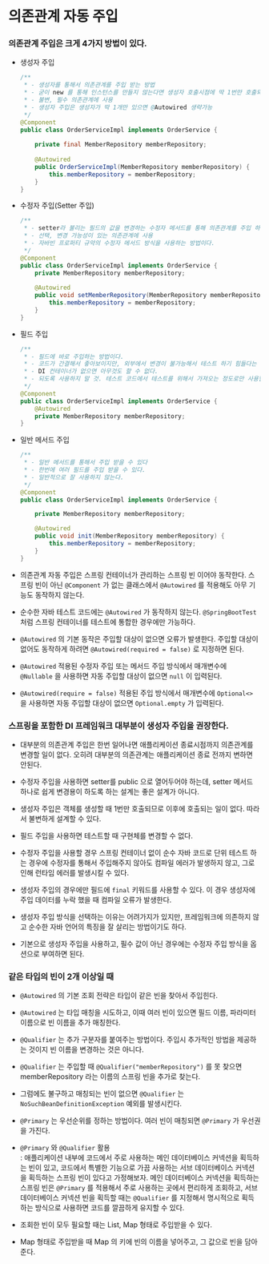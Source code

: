 # 의존관계 자동 주입

### 의존관계 주입은 크게 4가지 방법이 있다.

- 생성자 주입

    ```java
    /**
     * - 생성자를 통해서 의존관계를 주입 받는 방법
     * - 굳이 new 를 통해 인스턴스를 만들지 않는다면 생성자 호출시점에 딱 1번만 호출되는 것이 보장된다.
     * - 불변, 필수 의존관계에 사용
     * - 생성자 주입은 생성자가 딱 1개만 있으면 @Autowired 생략가능
     */
    @Component
    public class OrderServiceImpl implements OrderService {
        
        private final MemberRepository memberRepository;
        
        @Autowired
        public OrderServiceImpl(MemberRepository memberRepository) {
            this.memberRepository = memberRepository;
        }
    }
    ```

- 수정자 주입(Setter 주입)

    ```java
    /**
     * - setter라 불리는 필드의 값을 변경하는 수정자 메서드를 통해 의존관계를 주입 하는 방법
     * - 선택, 변경 가능성이 있는 의존관계에 사용
     * - 자바빈 프로퍼티 규약의 수정자 메서드 방식을 사용하는 방법이다.
     */
    @Component
    public class OrderServiceImpl implements OrderService {
        private MemberRepository memberRepository;
        
        @Autowired
        public void setMemberRepository(MemberRepository memberRepository) {
            this.memberRepository = memberRepository;
        }
    }
    ```



- 필드 주입

  ```java
  /**
   * - 필드에 바로 주입하는 방법이다.
   * - 코드가 간결해서 좋아보이지만, 외부에서 변경이 불가능해서 테스트 하기 힘들다는 단점이 있다.
   * - DI 컨테이너가 없으면 아무것도 할 수 없다.
   * - 되도록 사용하지 말 것. 테스트 코드에서 테스트를 위해서 가져오는 정도로만 사용할 것
   */
  @Component
  public class OrderServiceImpl implements OrderService {
      @Autowired
      private MemberRepository memberRepository;
  }
  ```

- 일반 메서드 주입

  ```java
  /**
   * - 일반 메서드를 통해서 주입 받을 수 있다
   * - 한번에 여러 필드를 주입 받을 수 있다.
   * - 일반적으로 잘 사용하지 않는다.
   */
  @Component
  public class OrderServiceImpl implements OrderService {
  
      private MemberRepository memberRepository;
  
      @Autowired
      public void init(MemberRepository memberRepository) {
          this.memberRepository = memberRepository;
      }
  }
  ```

- 의존관계 자동 주입은 스프링 컨테이너가 관리하는 스프링 빈 이어야 동작한다. 
  스프링 빈이 아닌 `@Component` 가 없는 클래스에서 `@Autowired` 를 적용해도 아무 기능도 동작하지 않는다.


- 순수한 자바 테스트 코드에는 `@Autowired` 가 동작하지 않는다. 
  `@SpringBootTest` 처럼 스프링 컨테이너를 테스트에 통합한 경우에만 가능하다.


- `@Autowired` 의 기본 동작은 주입할 대상이 없으면 오류가 발생한다. 
  주입할 대상이 없어도 동작하게 하려면 `@Autowired(required = false)` 로 지정하면 된다.


- `@Autowired` 적용된 수정자 주입 또는 메서드 주입 방식에서 매개변수에 `@Nullable` 을 사용하면 자동 주입할 대상이 없으면 `null` 이 입력된다.


- `@Autowired(require = false)` 적용된 주입 방식에서 매개변수에 `Optional<>` 을 사용하면 자동 주입할 대상이 없으면 `Optional.empty` 가 입력된다.


### 스프링을 포함한 DI 프레임워크 대부분이 생성자 주입을 권장한다.

- 대부분의 의존관계 주입은 한번 일어나면 애플리케이션 종료시점까지 의존관계를 변경할 일이 없다.
  오히려 대부분의 의존관계는 애플리케이션 종료 전까지 변하면 안된다.

  
- 수정자 주입을 사용하면 setter를 public 으로 열어두어야 하는데, 
  setter 메서드 하나로 쉽게 변경용이 하도록 하는 설계는 좋은 설계가 아니다.

  
- 생성자 주입은 객체를 생성할 때 1번만 호출되므로 이후에 호출되는 일이 없다. 
  따라서 불변하게 설계할 수 있다.

  
- 필드 주입을 사용하면 테스트할 때 구현체를 변경할 수 없다.


- 수정자 주입을 사용할 경우 스프링 컨테이너 없이 순수 자바 코드로 단위 테스트 하는 경우에 수정자를 통해서 주입해주지 않아도 컴파일 에러가 발생하지 않고, 그로 인해 런타임 에러를 발생시킬 수 있다.


- 생성자 주입의 경우에만 필드에 `final` 키워드를 사용할 수 있다. 
  이 경우 생성자에 주입 데이터를 누락 했을 때 컴파일 오류가 발생한다.


- 생성자 주입 방식을 선택하는 이유는 어려가지가 있지만, 프레임워크에 의존하지 않고 순수한 자바 언어의 특징을 잘 살리는 방법이기도 하다.


- 기본으로 생성자 주입을 사용하고, 필수 값이 아닌 경우에는 수정자 주입 방식을 옵션으로 부여하면 된다.


### 같은 타입의 빈이 2개 이상일 때

- `@Autowired` 의 기본 조회 전략은 타입이 같은 빈을 찾아서 주입힌다.


- `@Autowired` 는 타입 매칭을 시도하고, 이때 여러 빈이 있으면 필드 이름, 파라미터 이름으로 빈 이름을 추가 매칭한다.


- `@Qualifier` 는 추가 구분자를 붙여주는 방법이다. 주입시 추가적인 방법을 제공하는 것이지 빈 이름을 변경하는 것은 아니다.


- `@Qualifier` 는 주입할 때 `@Qualifier("memberRepository")` 를 못 찾으면 memberRepository 라는 이름의 스프링 빈을 추가로 찾는다.


- 그럼에도 불구하고 매칭되는 빈이 없으면 `@Qualifier` 는 `NoSuchBeanDefinitionException` 예외를 발생시킨다.


- `@Primary` 는 우선순위를 정하는 방법이다. 여러 빈이 매칭되면 `@Primary` 가 우선권을 가진다.


- `@Primary` 와 `@Qualifier` 활용  
  : 애플리케이션 내부에 코드에서 주로 사용하는 메인 데이터베이스 커넥션을 획득하는 빈이 있고, 코드에서 특별한 기능으로 가끔 사용하는 서브 데이터베이스 커넥션을 획득하는 스프링 빈이 있다고 가정해보자.
  메인 데이터베이스 커넥션을 획득하는 스프링 빈은 `@Primary` 를 적용해서 주로 사용하는 곳에서 편리하게 조회하고,
  서브 데이터베이스 커넥션 빈을 획득할 때는 `@Qualifier` 를 지정해서 명시적으로 획득하는 방식으로 사용하면 코드를 깔끔하게 유지할 수 있다.
  

- 조회한 빈이 모두 필요할 때는 List, Map 형태로 주입받을 수 있다.


- Map 형태로 주입받을 때 Map 의 키에 빈의 이름을 넣어주고, 그 값으로 빈을 담아준다.



